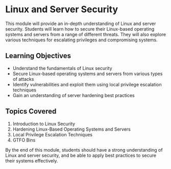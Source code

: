 # Linux and Server Security

This module will provide an in-depth understanding of Linux and server security. Students will learn how to secure their Linux-based operating systems and servers from a range of different threats. They will also explore various techniques for escalating privileges and compromising systems.

## Learning Objectives

- Understand the fundamentals of Linux security
- Secure Linux-based operating systems and servers from various types of attacks
- Identify vulnerabilities and exploit them using local privilege escalation techniques
- Gain an understanding of server hardening best practices

## Topics Covered

1. Introduction to Linux Security
2. Hardening Linux-Based Operating Systems and Servers
3. Local Privilege Escalation Techniques
4. GTFO Bins

By the end of this module, students should have a strong understanding of Linux and server security, and be able to apply best practices to secure their systems effectively.
